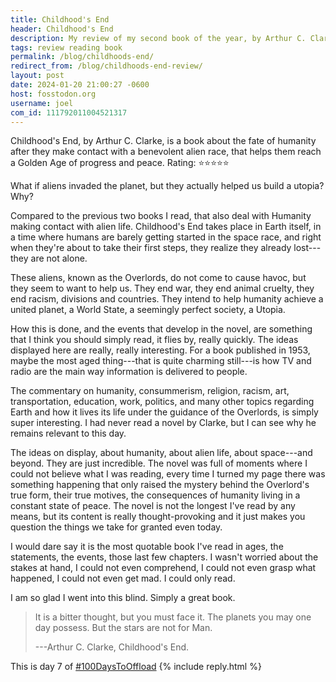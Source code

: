 ```yaml
---
title: Childhood's End
header: Childhood's End
description: My review of my second book of the year, by Arthur C. Clarke. A sci-fi futuristic utopia where Humanity thrives under the rule of an alien race with mysterious motives.
tags: review reading book
permalink: /blog/childhoods-end/
redirect_from: /blog/childhoods-end-review/
layout: post
date: 2024-01-20 21:00:27 -0600
host: fosstodon.org
username: joel
com_id: 111792011004521317
---
```


Childhood's End, by Arthur C. Clarke, is a book about the fate of humanity after they make contact with a benevolent alien race, that helps them reach a Golden Age of progress and peace. Rating: ⭐⭐⭐⭐⭐

What if aliens invaded the planet, but they actually helped us build a utopia? Why?

Compared to the previous two books I read, that also deal with Humanity making contact with alien life. Childhood's End takes place in Earth itself, in a time where humans are barely getting started in the space race, and right when they're about to take their first steps, they realize they already lost---they are not alone.

These aliens, known as the Overlords, do not come to cause havoc, but they seem to want to help us. They end war, they end animal cruelty, they end racism, divisions and countries. They intend to help humanity achieve a united planet, a World State, a seemingly perfect society, a Utopia.

How this is done, and the events that develop in the novel, are something that I think you should simply read, it flies by, really quickly. The ideas displayed here are really, really interesting. For a book published in 1953, maybe the most aged thing---that is quite charming still---is how TV and radio are the main way information is delivered to people.

The commentary on humanity, consummerism, religion, racism, art, transportation, education, work, politics, and many other topics regarding Earth and how it lives its life under the guidance of the Overlords, is  simply super interesting. I had never read a novel by Clarke, but I can see why he remains relevant to this day.

The ideas on display, about humanity, about alien life, about space---and beyond. They are just incredible. The novel was full of moments where I could not believe what I was reading, every time I turned my page there was something happening that only raised the mystery behind the Overlord's true form, their true motives, the consequences of humanity living in a constant state of peace. The novel is not the longest I've read by any means, but its content is really thought-provoking and it just makes you question the things we take for granted even today. 

I would dare say it is the most quotable book I've read in ages, the statements, the events, those last few chapters. I wasn't worried about the stakes at hand, I could not even comprehend, I could not even grasp what happened, I could not even get mad. I could only read.


I am so glad I went into this blind. Simply a great book.

> It is a bitter thought, but you must face it. The planets you may one day possess. But the stars are not for Man.
>
> ---Arthur C. Clarke, Childhood's End.

This is day 7 of [#100DaysToOffload](https://100daystooffload.com)
{% include reply.html %}
